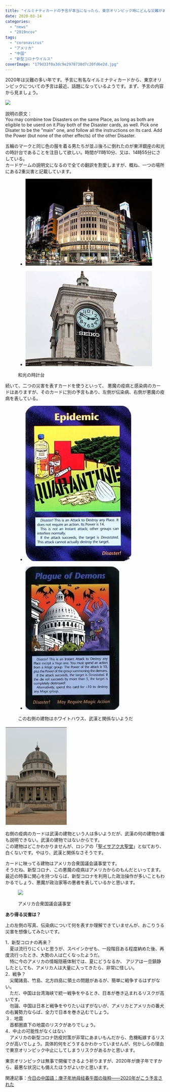 ```yaml
---
title: "イルミナティカードの予言が本当になったら、東京オリンピック時にどんな災難があり得るのでしょうか。"
date: 2020-03-14
categories: 
  - "news"
  - "2019ncov"
tags: 
  - "coronavirus"
  - "アメリカ"
  - "中国"
  - "新型コロナウイルス"
coverImage: "179d33f0a3dc9e2978730d7c20fd6e2d.jpg"
---
```


2020年は災難の多い年です。予言に有名なイルミナティカードから、東京オリンピックについての予言は最近、話題になっているようです。まず、予言の内容から見ましょう。

![](images/179d33f0a3dc9e2978730d7c20fd6e2d-664x1024.jpg)

説明の原文：  
You may combine tow Disasters on the same Place, as long as both are eligible to be userd on it.Play both of the Disaster cards, as well. Pick one Disater to be the "main" one, and follow all the instructions on its card. Add the Power (but none of the other effects) of the other Disaster.

五輪のマークと同じ色の服を着る男たちが並ぶ後ろに倒れたのが東洋銀座の和光の時計台であることを注目して欲しい。時間が11時10分、又は、14時55分にさしている。  
カードゲームの説明文になるので全ての翻訳を割愛しますが、概ね、一つの場所にある2重災害と記載しています。  

<figure>

- ![](images/EPgmBh5UUAAVIAv.jpg)
    
- ![](images/EPgmBh1UcAAHIov.jpg)
    

<figcaption>

和光の時計台

</figcaption>

</figure>

続いて、二つの災害を表すカードを使うといって、 悪魔の疫病と感染病のカードはありますが、そのカードに別の予言もあり、左側が伝染病、右側が悪魔の疫病を表している。

<figure>

- ![](images/EPg5_u3U8AAUyAe.jpg)
    
- ![](images/EPg5_u2UEAAyceR.jpg)
    

<figcaption>

この右側の建物はホワイトハウス、武漢と関係ないようだ

</figcaption>

</figure>

![](images/EPvjzZPUUAApq4S.jpg)

右側の疫病のカードは武漢の建物という人は多いようだが、武漢の何の建物か誰も説明できない。武漢の建物ではないからです。  
この建物はどこかわかりませんが、ロシアの「[聖イサアク大聖堂](https://ja.wikipedia.org/wiki/%E8%81%96%E3%82%A4%E3%82%B5%E3%82%A2%E3%82%AF%E5%A4%A7%E8%81%96%E5%A0%82)」と似ており、白くないです。やはり、武漢と関係なさそうです。

カードに映ってる建物はアメリカ合衆国議会議事堂です。  
そうだね、新型コロナ、この悪魔の疫病はアメリカからのもんだといってます。最近の時事に関心を持つならば、新型コロナを利用した政治操作が多いこともわかるでしょう、悪魔が政治家等の悪者を表しているかと思います。

<figure>

![](images/unnamed-1.jpg)

<figcaption>

アメリカ合衆国議会議事堂

</figcaption>

</figure>

**あり得る災害は？**

上の左側の写真、伝染病について何を表すか理解できていませんが、おこりうる災害を想像してみたいです。

1．新型コロナの再来？  
　夏は流行りにくいと思うが、スペインかぜも、一段階目ある程度納めた後、再度流行ったとき、大勢の人は亡くなったようだ。  
　特に今のアメリカの情報隠蔽体制では、夏にどうなるか、 アジアは一旦鎮静したとしても、アメリカ人は大量に入ってきたら、非常に怪しい。  
2．戦争？  
　尖閣諸島、竹島、北方四島に領土の問題があるが、簡単に戦争するはずがない。  
　ただ、中国は台湾海峡で統一戦争をやるとき、日本が巻き込まれるリスクが高いです。  
　勿論、中国は日本と戦争をやりたいはずがないが、アメリカとアメリカの番犬の右翼勢力ならば、全力で日本を巻き込むでしょう。  
３．地震  
　首都圏直下の地震のリスクがありでしょう。  
4．中止の可能性がなくはない  
　アメリカの新型コロナ防疫対策が非常にあまいもんだから、危機転嫁するリスクが高いでしょう。具体的何をどうするかわかっていませんが、何かしらの理由で東京オリンピック中止にしてしまうリスクがあるかと思います。

東京オリンピックは無事で開催できるよう祈りますが、2020年が庚子年ですから、最悪な状況にも備えたほうがよいかと思います。

関連記事：[今日の中国語：庚子年地母经春牛图の抜粋――2020年がこう予言された](https://blog.loveapple.cn/yijing-culture/today_chinese/202003044457.html)
